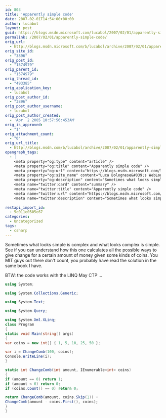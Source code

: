 ```yaml
---
id: 803
title: 'Apparently simple code'
date: 2007-02-01T14:54:00+00:00
author: lucabol
layout: post
guid: https://blogs.msdn.microsoft.com/lucabol/2007/02/01/apparently-simple-code/
permalink: /2007/02/01/apparently-simple-code/
orig_url:
  - http://blogs.msdn.microsoft.com/b/lucabol/archive/2007/02/01/apparently-simple-code.aspx
orig_site_id:
  - "3896"
orig_post_id:
  - "1574979"
orig_parent_id:
  - "1574979"
orig_thread_id:
  - "493385"
orig_application_key:
  - lucabol
orig_post_author_id:
  - "3896"
orig_post_author_username:
  - lucabol
orig_post_author_created:
  - 'Apr  2 2005 10:57:56:453AM'
orig_is_approved:
  - "1"
orig_attachment_count:
  - "0"
orig_url_title:
  - http://blogs.msdn.com/b/lucabol/archive/2007/02/01/apparently-simple-code.aspx
opengraph_tags:
  - |
    <meta property="og:type" content="article" />
    <meta property="og:title" content="Apparently simple code" />
    <meta property="og:url" content="https://blogs.msdn.microsoft.com/lucabol/2007/02/01/apparently-simple-code/" />
    <meta property="og:site_name" content="Luca Bolognese&#039;s WebLog" />
    <meta property="og:description" content="Sometimes what looks simple is complex and what looks complex is simple. See if you can understand how this one calculates all the possible ways to give change for a certain amount of money given some kinds of coins. You MIT guys out there don't count, you probably have read the solution in the same..." />
    <meta name="twitter:card" content="summary" />
    <meta name="twitter:title" content="Apparently simple code" />
    <meta name="twitter:url" content="https://blogs.msdn.microsoft.com/lucabol/2007/02/01/apparently-simple-code/" />
    <meta name="twitter:description" content="Sometimes what looks simple is complex and what looks complex is simple. See if you can understand how this one calculates all the possible ways to give change for a certain amount of money given some kinds of coins. You MIT guys out there don't count, you probably have read the solution in the same..." />
    
restapi_import_id:
  - 5c011e0505e67
categories:
  - Uncategorized
tags:
  - csharp
---
```

Sometimes what looks simple is complex and what looks complex is simple. See if you can understand how this one calculates all the possible ways to give change for a certain amount of money given some kinds of coins. You MIT guys out there don't count, you probably have read the solution in the same book I have.

BTW: the code works with the LINQ May CTP ...

~~~csharp
using System;

using System.Collections.Generic;

using System.Text;

using System.Query;

using System.Xml.XLinq;
class Program
{
static void Main(string[] args)
{
var coins = new int[] { 1, 5, 10, 25, 50 };

var i = ChangeComb(100, coins);
Console.WriteLine(i);
}

static int ChangeComb(int amount, IEnumerable<int> coins)
{
if (amount == 0) return 1;
if (amount < 0) return 0;
if (coins.Count() == 0) return 0;

return ChangeComb(amount, coins.Skip(1)) +
ChangeComb(amount - coins.First(), coins);
}
}
~~~
